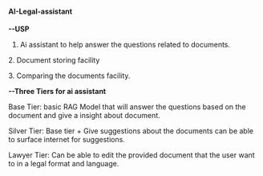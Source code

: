 #### **AI-Legal-assistant**



**--USP**


1. Ai assistant to help answer the questions related to documents.

2\. Document storing facility 

3\. Comparing the documents facility. 



**--Three Tiers for ai assistant**



Base Tier: basic RAG Model that will answer the questions based on the document and give a insight about document.

Silver Tier: Base tier + Give suggestions about the documents can be able to surface internet for suggestions.

Lawyer Tier: Can be able to edit the provided document that the user want to in a legal format and language.

